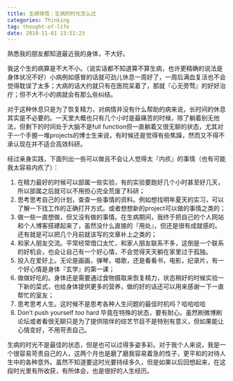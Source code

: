 ```yaml
---
title: 生病体悟：生病的时光怎么过
categories: Thinking
tag: thought-of-life
date: 2018-11-01 13:51:23
---
```


熟悉我的朋友都知道最近我的身体，不大好。

我这个生的病算是不大不小。（说实话都不知道算不算生病，也许更精确的说法是身体状况不好）小病例如感冒的话就可劲儿休息一周好了，一周后满血复活也不会觉得耽误了太多；大病的话大约就只有在医院呆着了，那就『心无旁骛』的好好治疗；但不大不小的病就会有那么些纠结。

对于这种休息只是为了恢复精力，对病情并没有什么帮助的病来说，长时间的休息其实是不必要的。一天里大概也只有几个小时是最痛苦的时候，除了躺着别无他法，但剩下的时间处于大脑不是full function但一直躺着又很无聊的状态，尤其对于一个手握一堆projects的博士生来说，有时候还是觉得有些焦躁，然而又不得不承认现在并不适合高效科研。

经过亲身实践，下面列出一些可以做且不会让人觉得太『内疚』的事情（也有可能我太容易内疚了）：
1. 在精力最好的时候可以部属一些实验，有的实验要跑好几个小时甚至好几天，所以部属之后就可以不用担心完全荒废了科研；
2. 思考思考自己的计划，查查一些事情的资料。例如想找明年夏天的实习，可以了解一下找工作的正确打开方式。或者想想新的project可以做的事情之类的；
3. 做一些一直想做，但又没有做的事情。在生病期间，我终于把自己的个人网站和个人博客搭建起来了，虽然没什么直接的『用处』，但还是很有成就感的。还有就是可以把几个月前就该写的文章补上之类的；
4. 和家人朋友交流。平常经常借口太忙，和家人朋友联系不多，这倒是一个联系的好机会，也会让自己有一个好心情，不会觉得天天躺在家里过于孤独。
5. 投入在爱好上。无论是画画，弹琴，唱歌，还是看看书，电影，纪录片，有一个好心情是身体『玄学』的第一课；
6. 做做好吃的。身体还是需要通过食物摄取来恢复精力，状态稍好的时候实验一下新的菜式，也给身体提供更多的营养，做的好的话还可以用来感谢一下一直帮忙的室友；
7. 思考思考人生。这时候不是思考各种人生问题的最佳时机吗？哈哈哈哈
8. Don’t push yourself too hard 毕竟在特殊的状态，要有耐心。虽然刷微博刷论坛或者看很无聊只是为了提供陪伴的综艺节目不是特别有意义，但如果能让心情变好，不用苛责自己。

生病的时光不是最佳的状态，但是也可以过得多姿多彩。对于我个人来说，我是一个很容易苛责自己的人，这两个月也是磨了磨我容易着急的性子，更平和的对待人生中的各种意外。虽然不知道要这时光要持续多久，但是如果以后回想起来，在这段时光里有所收获，有所体会，也是很好的人生经历。